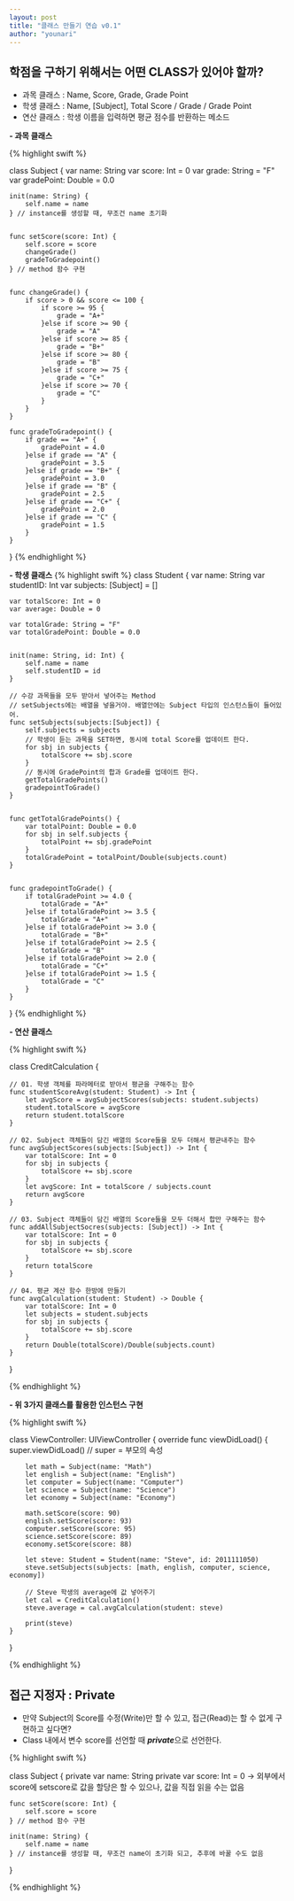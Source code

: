 ```yaml
---
layout: post
title: "클래스 만들기 연습 v0.1"
author: "younari"
---
```

## 학점을 구하기 위해서는 어떤 CLASS가 있어야 할까?
- 과목 클래스 : Name, Score, Grade, Grade Point <br>
- 학생 클래스 : Name, [Subject], Total Score / Grade / Grade Point <br>
- 연산 클래스 : 학생 이름을 입력하면 평균 점수를 반환하는 메소드 <br>


**- 과목 클래스**

{% highlight swift %}

class Subject {
    var name: String
    var score: Int = 0
    var grade: String = "F"
    var gradePoint: Double = 0.0
    
    init(name: String) {
        self.name = name
    } // instance를 생성할 때, 무조건 name 초기화
    
    
    func setScore(score: Int) {
        self.score = score
        changeGrade()
        gradeToGradepoint()
    } // method 함수 구현
    
    
    func changeGrade() {
        if score > 0 && score <= 100 {
            if score >= 95 {
                grade = "A+"
            }else if score >= 90 {
                grade = "A"
            }else if score >= 85 {
                grade = "B+"
            }else if score >= 80 {
                grade = "B"
            }else if score >= 75 {
                grade = "C+"
            }else if score >= 70 {
                grade = "C"
            }
        }
    }
    
    func gradeToGradepoint() {
        if grade == "A+" {
            gradePoint = 4.0
        }else if grade == "A" {
            gradePoint = 3.5
        }else if grade == "B+" {
            gradePoint = 3.0
        }else if grade == "B" {
            gradePoint = 2.5
        }else if grade == "C+" {
            gradePoint = 2.0
        }else if grade == "C" {
            gradePoint = 1.5
        }
    }
   
}
{% endhighlight %}

**- 학생 클래스**
{% highlight swift %}
class Student {
    var name: String
    var studentID: Int
    var subjects: [Subject] = []
    
    var totalScore: Int = 0
    var average: Double = 0
    
    var totalGrade: String = "F"
    var totalGradePoint: Double = 0.0
    
  
    init(name: String, id: Int) {
        self.name = name
        self.studentID = id
    }
    
    // 수강 과목들을 모두 받아서 넣어주는 Method
    // setSubjects에는 배열을 넣을거야. 배열안에는 Subject 타입의 인스턴스들이 들어있어.
    func setSubjects(subjects:[Subject]) {
        self.subjects = subjects
        // 학생이 듣는 과목을 SET하면, 동시에 total Score를 업데이트 한다.
        for sbj in subjects {
            totalScore += sbj.score
        }
        // 동시에 GradePoint의 합과 Grade를 업데이트 한다.
        getTotalGradePoints()
        gradepointToGrade()
    }
    
    
    func getTotalGradePoints() {
        var totalPoint: Double = 0.0
        for sbj in self.subjects {
            totalPoint += sbj.gradePoint
        }
        totalGradePoint = totalPoint/Double(subjects.count)
    }
    

    func gradepointToGrade() {
        if totalGradePoint >= 4.0 {
            totalGrade = "A+"
        }else if totalGradePoint >= 3.5 {
            totalGrade = "A+"
        }else if totalGradePoint >= 3.0 {
            totalGrade = "B+"
        }else if totalGradePoint >= 2.5 {
            totalGrade = "B"
        }else if totalGradePoint >= 2.0 {
            totalGrade = "C+"
        }else if totalGradePoint >= 1.5 {
            totalGrade = "C"
        }
    }
}
{% endhighlight %}

**- 연산 클래스**

{% highlight swift %}

class CreditCalculation {
    
    // 01. 학생 객체를 파라메터로 받아서 평균을 구해주는 함수
    func studentScoreAvg(student: Student) -> Int {
        let avgScore = avgSubjectScores(subjects: student.subjects)
        student.totalScore = avgScore
        return student.totalScore
    }
    
    // 02. Subject 객체들이 담긴 배열의 Score들을 모두 더해서 평균내주는 함수
    func avgSubjectScores(subjects:[Subject]) -> Int {
        var totalScore: Int = 0
        for sbj in subjects {
            totalScore += sbj.score
        }
        let avgScore: Int = totalScore / subjects.count
        return avgScore
    }
    
    // 03. Subject 객체들이 담긴 배열의 Score들을 모두 더해서 합만 구해주는 함수
    func addAllSubjectSocres(subjects: [Subject]) -> Int {
        var totalScore: Int = 0
        for sbj in subjects {
            totalScore += sbj.score
        }
        return totalScore
    }
    
    // 04. 평균 계산 함수 한방에 만들기
    func avgCalculation(student: Student) -> Double {
        var totalScore: Int = 0
        let subjects = student.subjects
        for sbj in subjects {
            totalScore += sbj.score
        }
        return Double(totalScore)/Double(subjects.count)
    }


}

{% endhighlight %}


**- 위 3가지 클래스를 활용한 인스턴스 구현**

{% highlight swift %}

class ViewController: UIViewController {
    override func viewDidLoad() {
        super.viewDidLoad()
        // super = 부모의 속성
        
        let math = Subject(name: "Math")
        let english = Subject(name: "English")
        let computer = Subject(name: "Computer")
        let science = Subject(name: "Science")
        let economy = Subject(name: "Economy")

        math.setScore(score: 90)
        english.setScore(score: 93)
        computer.setScore(score: 95)
        science.setScore(score: 89)
        economy.setScore(score: 88)
        
        let steve: Student = Student(name: "Steve", id: 2011111050)
        steve.setSubjects(subjects: [math, english, computer, science, economy])

        // Steve 학생의 average에 값 넣어주기
        let cal = CreditCalculation()
        steve.average = cal.avgCalculation(student: steve)
        
        print(steve)
    }
}

{% endhighlight %}

## 접근 지정자 : Private

- 만약 Subject의 Score를 수정(Write)만 할 수 있고, 접근(Read)는 할 수 없게 구현하고 싶다면?
- Class 내에서 변수 score를 선언할 때 ***private***으로 선언한다.

{% highlight swift %}

class Subject {
    private var name: String
    private var score: Int = 0
    -> 외부에서 score에 setscore로 값을 할당은 할 수 있으나, 값을 직접 읽을 수는 없음

    func setScore(score: Int) {
        self.score = score
    } // method 함수 구현
    
    init(name: String) {
        self.name = name
    } // instance를 생성할 때, 무조건 name이 초기화 되고, 추후에 바꿀 수도 없음
}

{% endhighlight %}
